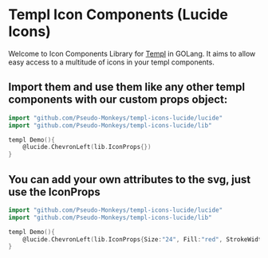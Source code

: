 Templ Icon Components (Lucide Icons)
====================================

Welcome to Icon Components Library for [Templ](https://templ.guide) in GOLang.
It aims to allow easy access to a multitude of icons in your templ components.

## Import them and use them like any other templ components with our custom props object:

```go
import "github.com/Pseudo-Monkeys/templ-icons-lucide/lucide"
import "github.com/Pseudo-Monkeys/templ-icons-lucide/lib"

templ Demo(){
    @lucide.ChevronLeft(lib.IconProps{})
}
```

## You can add your own attributes to the svg, just use the IconProps

```go
import "github.com/Pseudo-Monkeys/templ-icons-lucide/lucide"
import "github.com/Pseudo-Monkeys/templ-icons-lucide/lib"

templ Demo(){
    @lucide.ChevronLeft(lib.IconProps{Size:"24", Fill:"red", StrokeWidth:"12"})
}
```
